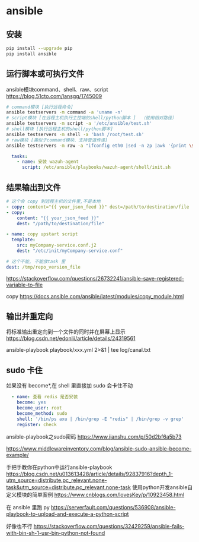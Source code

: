 # ansible

## 安装

```bash
pip install --upgrade pip
pip install ansible
```

## 运行脚本或可执行文件

ansible模块command、shell、raw、script
https://blog.51cto.com/lansgg/1745009

```bash
# command模块 [执行远程命令]
ansible testservers -m command -a 'uname -n'
# script模块 [在远程主机执行主控端的shell/python脚本 ]  （使用相对路径）
ansible testservers -m script -a '/etc/ansible/test.sh'
# shell模块 [执行远程主机的shell/python脚本]
ansible testservers -m shell -a 'bash /root/test.sh'
# raw模块 [类似于command模块、支持管道传递]
ansible testservers -m raw -a "ifconfig eth0 |sed -n 2p |awk '{print \$2}' |awk -F: '{print \$2}'"
```

```yaml
  tasks:
    - name: 安装 wazuh-agent
      script: /etc/ansible/playbooks/wazuh-agent/shell/init.sh
```

## 结果输出到文件

```yaml
# 这个会 copy 到远程主机的文件里,不是本地
- copy: content="{{ your_json_feed }}" dest=/path/to/destination/file
- copy:
    content: "{{ your_json_feed }}"
    dest: "/path/to/destination/file"

- name: copy upstart script
  template: 
    src: myCompany-service.conf.j2
    dest: "/etc/init/myCompany-service.conf"

# 这个不能, 不能放task 里
dest: /tmp/repo_version_file
```

https://stackoverflow.com/questions/26732241/ansible-save-registered-variable-to-file

copy
https://docs.ansible.com/ansible/latest/modules/copy_module.html

## 输出并重定向

将标准输出重定向到一个文件的同时并在屏幕上显示
https://blog.csdn.net/edonlii/article/details/24319561

ansible-playbook playbook/xxx.yml 2>&1 | tee log/canal.txt

## sudo 卡住

如果没有 become*,在 shell 里直接加 sudo 会卡住不动

```yaml
  - name: 查看 redis 是否安装
    become: yes
    become_user: root
    become_method: sudo
    shell: '/bin/ps axu | /bin/grep -E "redis" | /bin/grep -v grep'
    register: check
```

ansible-playbook之sudo密码
https://www.jianshu.com/p/50d2bf6a5b73

https://www.middlewareinventory.com/blog/ansible-sudo-ansible-become-example/

手把手教你在python中运行ansible-playbook
https://blog.csdn.net/u013613428/article/details/92837916?depth_1-utm_source=distribute.pc_relevant.none-task&utm_source=distribute.pc_relevant.none-task
使用python开发ansible自定义模块的简单案例
https://www.cnblogs.com/lovesKey/p/10923458.html

在 ansible 里跑  py
https://serverfault.com/questions/536908/ansible-playbook-to-upload-and-execute-a-python-script

好像也不行
https://stackoverflow.com/questions/32429259/ansible-fails-with-bin-sh-1-usr-bin-python-not-found